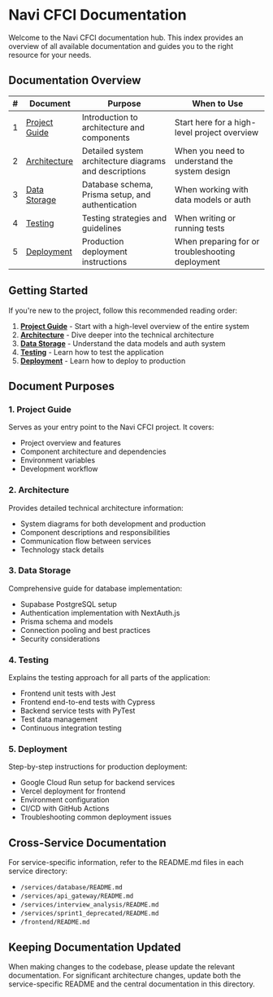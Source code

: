 # Navi CFCI Documentation

Welcome to the Navi CFCI documentation hub. This index provides an overview of all available documentation and guides you to the right resource for your needs.

## Documentation Overview

| # | Document | Purpose | When to Use |
|---|----------|---------|-------------|
| 1 | [Project Guide](1_project_guide.md) | Introduction to architecture and components | Start here for a high-level project overview |
| 2 | [Architecture](2_architecture.md) | Detailed system architecture diagrams and descriptions | When you need to understand the system design |
| 3 | [Data Storage](3_data_storage.md) | Database schema, Prisma setup, and authentication | When working with data models or auth |
| 4 | [Testing](4_testing.md) | Testing strategies and guidelines | When writing or running tests |
| 5 | [Deployment](5_deployment.md) | Production deployment instructions | When preparing for or troubleshooting deployment |

## Getting Started

If you're new to the project, follow this recommended reading order:

1. **[Project Guide](1_project_guide.md)** - Start with a high-level overview of the entire system
2. **[Architecture](2_architecture.md)** - Dive deeper into the technical architecture
3. **[Data Storage](3_data_storage.md)** - Understand the data models and auth system
4. **[Testing](4_testing.md)** - Learn how to test the application
5. **[Deployment](5_deployment.md)** - Learn how to deploy to production

## Document Purposes

### 1. Project Guide
Serves as your entry point to the Navi CFCI project. It covers:
- Project overview and features
- Component architecture and dependencies
- Environment variables
- Development workflow

### 2. Architecture
Provides detailed technical architecture information:
- System diagrams for both development and production
- Component descriptions and responsibilities
- Communication flow between services
- Technology stack details

### 3. Data Storage
Comprehensive guide for database implementation:
- Supabase PostgreSQL setup
- Authentication implementation with NextAuth.js
- Prisma schema and models
- Connection pooling and best practices
- Security considerations

### 4. Testing
Explains the testing approach for all parts of the application:
- Frontend unit tests with Jest
- Frontend end-to-end tests with Cypress
- Backend service tests with PyTest
- Test data management
- Continuous integration testing

### 5. Deployment
Step-by-step instructions for production deployment:
- Google Cloud Run setup for backend services
- Vercel deployment for frontend
- Environment configuration
- CI/CD with GitHub Actions
- Troubleshooting common deployment issues

## Cross-Service Documentation

For service-specific information, refer to the README.md files in each service directory:
- `/services/database/README.md`
- `/services/api_gateway/README.md`
- `/services/interview_analysis/README.md`
- `/services/sprint1_deprecated/README.md`
- `/frontend/README.md`

## Keeping Documentation Updated

When making changes to the codebase, please update the relevant documentation. For significant architecture changes, update both the service-specific README and the central documentation in this directory. 
